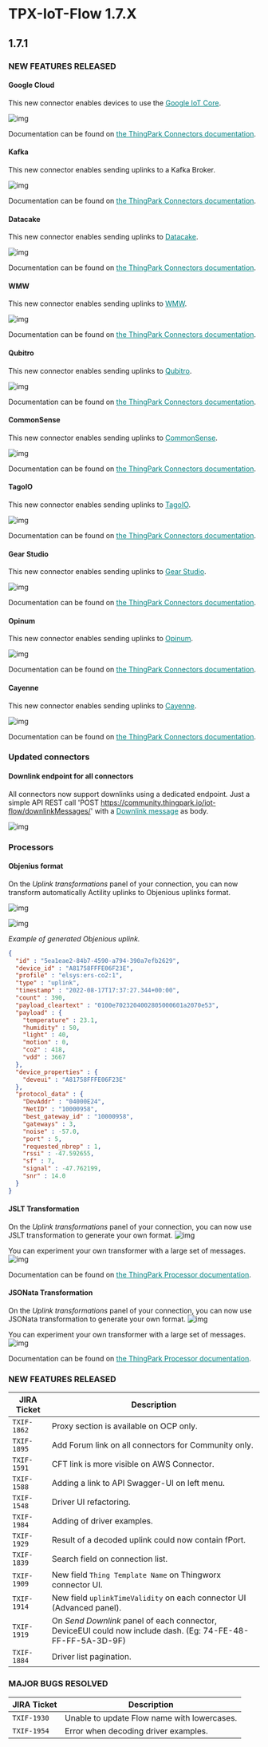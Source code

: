 # TPX-IoT-Flow 1.7.X

## 1.7.1

### NEW FEATURES RELEASED

#### Google Cloud

This new connector enables devices to use the <a href="https://cloud.google.com/iot-core" style="color:teal"> Google IoT Core</a>.

![img](./images/GoogleIoTCore.png)

Documentation can be found on <a href="https://docs.thingpark.com/thingpark-x/latest/Connector/GOOGLE_IOT_CORE/" style="color:teal">the ThingPark Connectors documentation</a>.

#### Kafka

This new connector enables sending uplinks to a Kafka Broker.

![img](./images/Kafka.png)

Documentation can be found on <a href="https://docs.thingpark.com/thingpark-x/latest/Connector/KAFKA/" style="color:teal">the ThingPark Connectors documentation</a>.

#### Datacake

This new connector enables sending uplinks to <a href="https://docs.datacake.de/" style="color:teal">Datacake</a>.

![img](./images/Datacake.png)

Documentation can be found on <a href="https://docs.thingpark.com/thingpark-x/latest/Connector/DATACAKE/" style="color:teal">the ThingPark Connectors documentation</a>.

#### WMW

This new connector enables sending uplinks to <a href="https://clickgo.wmw-hub.com/" style="color:teal">WMW</a>.

![img](./images/WMW.png)

Documentation can be found on <a href="https://docs.thingpark.com/thingpark-x/latest/Connector/WMW/" style="color:teal">the ThingPark Connectors documentation</a>.

#### Qubitro

This new connector enables sending uplinks to <a href="https://www.qubitro.com/" style="color:teal">Qubitro</a>.

![img](./images/Qubitro.png)

Documentation can be found on <a href="https://docs.thingpark.com/thingpark-x/latest/Connector/QUBITRO/" style="color:teal">the ThingPark Connectors documentation</a>.

#### CommonSense

This new connector enables sending uplinks to <a href="https://www.vertical-m2m.com/" style="color:teal">CommonSense</a>.

![img](./images/CommonSense.png)

Documentation can be found on <a href="https://docs.thingpark.com/thingpark-x/latest/Connector/COMMONSENSE/" style="color:teal">the ThingPark Connectors documentation</a>.

#### TagoIO

This new connector enables sending uplinks to <a href="https://tago.io/" style="color:teal">TagoIO</a>.

![img](./images/Tago.png)

Documentation can be found on <a href="https://docs.thingpark.com/thingpark-x/latest/Connector/TAGO/" style="color:teal">the ThingPark Connectors documentation</a>.

#### Gear Studio

This new connector enables sending uplinks to <a href="https://gears.studio/" style="color:teal">Gear Studio</a>.

![img](./images/GearStudio.png)

Documentation can be found on <a href="https://docs.thingpark.com/thingpark-x/latest/Connector/GEAR_STUDIO/" style="color:teal">the ThingPark Connectors documentation</a>.

#### Opinum

This new connector enables sending uplinks to <a href="https://www.opinum.com/en/" style="color:teal">Opinum</a>.

![img](./images/Opinum.png)

Documentation can be found on <a href="https://docs.thingpark.com/thingpark-x/latest/Connector/OPINUM/" style="color:teal">the ThingPark Connectors documentation</a>.

#### Cayenne

This new connector enables sending uplinks to <a href="https://mydevices.com/" style="color:teal">Cayenne</a>.

![img](./images/Cayenne.png)

Documentation can be found on <a href="https://docs.thingpark.com/thingpark-x/latest/Connector/CAYENNE/" style="color:teal">the ThingPark Connectors documentation</a>.

### Updated connectors

#### Downlink endpoint for all connectors

All connectors now support downlinks using a dedicated endpoint.
Just a simple API REST call 'POST  https://community.thingpark.io/iot-flow/downlinkMessages/<DownlinkUUID>' with a <a href="https://docs.thingpark.com/thingpark-x/latest/Message/Downlink_Message/" style="color:teal">Downlink message</a> as body.

![img](./images/DownlinkURL.png)

### Processors

#### Objenius format
On the *Uplink transformations* panel of your connection, you can now transform automatically Actility uplinks to Objenious uplinks format.

![img](./images/ObjeniousPanel.png) 

![img](./images/Objenious.png) 

*Example of generated Objenious uplink.*
``` json
{
  "id" : "5ea1eae2-84b7-4590-a794-390a7efb2629",
  "device_id" : "A81758FFFE06F23E",
  "profile" : "elsys:ers-co2:1",
  "type" : "uplink",
  "timestamp" : "2022-08-17T17:37:27.344+00:00",
  "count" : 390,
  "payload_cleartext" : "0100e7023204002805000601a2070e53",
  "payload" : {
    "temperature" : 23.1,
    "humidity" : 50,
    "light" : 40,
    "motion" : 0,
    "co2" : 418,
    "vdd" : 3667
  },
  "device_properties" : {
    "deveui" : "A81758FFFE06F23E"
  },
  "protocol_data" : {
    "DevAddr" : "04000E24",
    "NetID" : "10000958",
    "best_gateway_id" : "10000958",
    "gateways" : 3,
    "noise" : -57.0,
    "port" : 5,
    "requested_nbrep" : 1,
    "rssi" : -47.592655,
    "sf" : 7,
    "signal" : -47.762199,
    "snr" : 14.0
  }
}
```
#### JSLT Transformation
On the *Uplink transformations* panel of your connection, you can now use JSLT transformation to generate your own format.
![img](./images/JSLT.png)

You can experiment your own transformer with a large set of messages.
![img](./images/JSLT_Transformation.png) 

Documentation can be found on <a href="https://docs.thingpark.com/thingpark-x/latest/Processor/JSLT/" style="color:teal">the ThingPark Processor documentation</a>.

#### JSONata Transformation
On the *Uplink transformations* panel of your connection, you can now use JSONata transformation to generate your own format.
![img](./images/JSONata.png)

You can experiment your own transformer with a large set of messages.
![img](./images/JSONata_Transformation.png) 

Documentation can be found on <a href="https://docs.thingpark.com/thingpark-x/latest/Processor/JSONata/" style="color:teal">the ThingPark Processor documentation</a>.

### NEW FEATURES RELEASED

| JIRA Ticket | Description |
| ----------- | ----------- |
| ```TXIF-1862``` | Proxy section is available on OCP only. |
| ```TXIF-1895``` | Add Forum link on all connectors for Community only. |
| ```TXIF-1591``` | CFT link is more visible on AWS Connector. |
| ```TXIF-1588``` | Adding a link to API Swagger-UI on left menu. |
| ```TXIF-1548``` | Driver UI refactoring. |
| ```TXIF-1984``` | Adding of driver examples. |
| ```TXIF-1929``` | Result of a decoded uplink could now contain fPort. |
| ```TXIF-1839``` | Search field on connection list. |
| ```TXIF-1909``` | New field ``Thing Template Name`` on Thingworx connector UI. |
| ```TXIF-1914``` | New field ``uplinkTimeValidity`` on each connector UI (Advanced panel). |
| ```TXIF-1919``` | On *Send Downlink* panel of each connector, DeviceEUI could now include dash. (Eg: 74-FE-48-FF-FF-5A-3D-9F) |
| ```TXIF-1884``` | Driver list pagination. |

### MAJOR BUGS RESOLVED

| JIRA Ticket | Description |
| ----------- | ----------- |
| ```TXIF-1930``` | Unable to update Flow name with lowercases. |
| ```TXIF-1954``` | Error when decoding driver examples. |